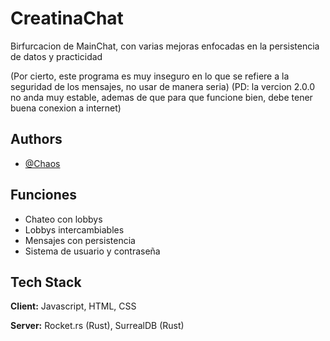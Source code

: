 
# CreatinaChat

Birfurcacion de MainChat, con varias mejoras enfocadas en la persistencia de datos y practicidad

(Por cierto, este programa es muy inseguro en lo que se refiere a la seguridad de los mensajes, no usar de manera seria)
(PD: la vercion 2.0.0 no anda muy estable, ademas de que para que funcione bien, debe tener buena conexion a internet)

## Authors

- [@Chaos](https://github.com/Gonanf)


## Funciones

- Chateo con lobbys
- Lobbys intercambiables
- Mensajes con persistencia
- Sistema de usuario y contraseña


## Tech Stack

**Client:** Javascript, HTML, CSS

**Server:** Rocket.rs (Rust), SurrealDB (Rust)


